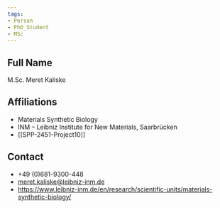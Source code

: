 ```yaml
---
tags: 
- Person
- PhD_Student
- MSc
---
```

## Full Name
M.Sc. Meret Kaliske

## Affiliations
- Materials Synthetic Biology
- INM – Leibniz Institute for New Materials, Saarbrücken
- [[SPP-2451-Project10]]
## Contact
- +49 (0)681-9300-448
- meret.kaliske@leibniz-inm.de
- https://www.leibniz-inm.de/en/research/scientific-units/materials-synthetic-biology/
